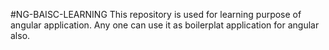 #NG-BAISC-LEARNING
This repository is used for learning purpose of angular application. Any one can use it as boilerplat application for angular also.
